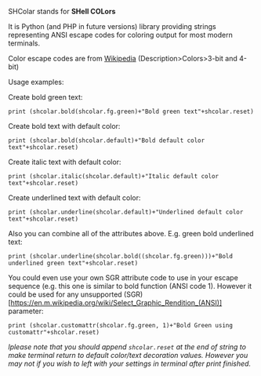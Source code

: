SHColar stands for **SHell COLors**

It is Python (and PHP in future versions)  library providing strings representing ANSI escape codes for coloring output for most modern terminals.

Color escape codes are from [Wikipedia](https://en.m.wikipedia.org/wiki/ANSI_escape_code) (Description>Colors>3-bit and 4-bit)

Usage examples:

Create bold green text:

`print (shcolar.bold(shcolar.fg.green)+"Bold green text"+shcolar.reset)`

Create bold text with default color:

`print (shcolar.bold(shcolar.default)+"Bold default color text"+shcolar.reset)`

Create italic text with default color:

`print (shcolar.italic(shcolar.default)+"Italic default color text"+shcolar.reset)`

Create underlined text with default color:

`print (shcolar.underline(shcolar.default)+"Underlined default color text"+shcolar.reset)`

Also you can combine all of the attributes above. E.g. green bold underlined text:

`print (shcolar.underline(shcolar.bold((shcolar.fg.green)))+"Bold underlined green text"+shcolar.reset)`

You could even use your own SGR attribute code to use in your escape sequence (e.g. this one is similar to bold function (ANSI code 1). However it could be used for any unsupported (SGR)[https://en.m.wikipedia.org/wiki/Select_Graphic_Rendition_(ANSI)] parameter:

`print (shcolar.customattr(shcolar.fg.green, 1)+"Bold Green using customattr"+shcolar.reset)`

_lplease note that you should append `shcolar.reset` at the end of string to make terminal return to default color/text decoration values. However you may not if you wish to left with your settings in terminal after print finished._